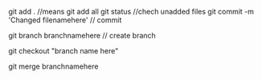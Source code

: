 git add .    //means git add all
git status   //chech unadded files
git commit -m 'Changed filenamehere'       // commit

git branch branchnamehere // create branch

git checkout "branch name here"

git merge branchnamehere